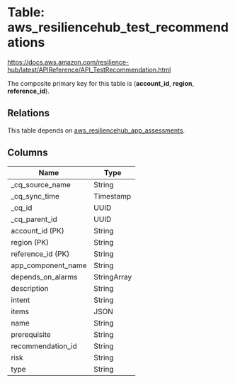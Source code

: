 # Table: aws_resiliencehub_test_recommendations

https://docs.aws.amazon.com/resilience-hub/latest/APIReference/API_TestRecommendation.html

The composite primary key for this table is (**account_id**, **region**, **reference_id**).

## Relations

This table depends on [aws_resiliencehub_app_assessments](aws_resiliencehub_app_assessments.md).

## Columns

| Name          | Type          |
| ------------- | ------------- |
|_cq_source_name|String|
|_cq_sync_time|Timestamp|
|_cq_id|UUID|
|_cq_parent_id|UUID|
|account_id (PK)|String|
|region (PK)|String|
|reference_id (PK)|String|
|app_component_name|String|
|depends_on_alarms|StringArray|
|description|String|
|intent|String|
|items|JSON|
|name|String|
|prerequisite|String|
|recommendation_id|String|
|risk|String|
|type|String|